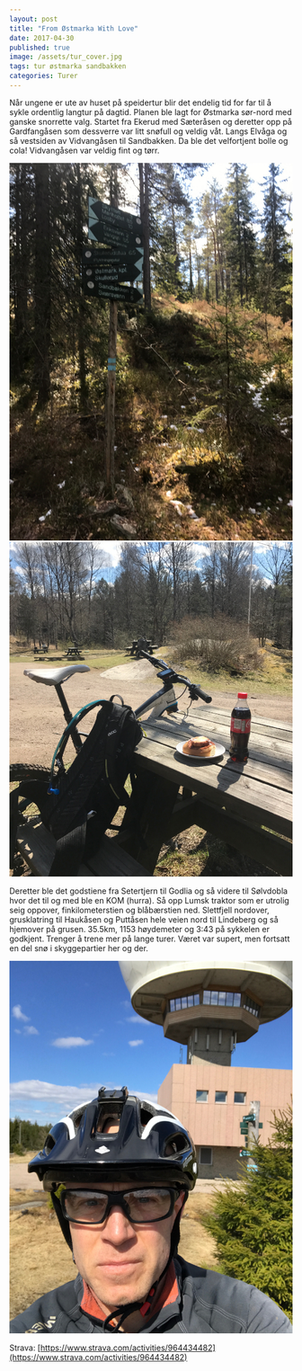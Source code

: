 ```yaml
---
layout: post
title: "From Østmarka With Love"
date: 2017-04-30
published: true
image: /assets/tur_cover.jpg
tags: tur østmarka sandbakken
categories: Turer 
---
```


Når ungene er ute av huset på speidertur blir det endelig tid for far til å sykle ordentlig langtur på dagtid. Planen ble lagt for Østmarka sør-nord med ganske snorrette valg. Startet fra Ekerud med Sæteråsen og deretter opp på Gardfangåsen som dessverre var litt snøfull og veldig våt. Langs Elvåga og så vestsiden av Vidvangåsen til Sandbakken. Da ble det velfortjent bolle og cola! Vidvangåsen var veldig fint og tørr.

<a href="/assets/tur1.jpg" data-lightbox="tur-1" data-title="Flest skilt per skiltstoplpe?">
  <img src="/assets/tur1.jpg" title="Flest skilt per skiltstolpe">
</a>

<a href="/assets/tur2.jpg" data-lightbox="tur-1" data-title="Bolle på Sandbakken">
  <img src="/assets/tur2.jpg" title="Bolle på sandbaklen">
</a>

Deretter ble det godstiene fra Setertjern til Godlia og så videre til Sølvdobla hvor det til og med ble en KOM (hurra). Så opp Lumsk traktor som er utrolig seig oppover, finkilometerstien og blåbærstien ned. Slettfjell nordover, grusklatring til Haukåsen og Puttåsen hele veien nord til Lindeberg og så hjemover på grusen. 35.5km, 1153 høydemeter og 3:43 på sykkelen er godkjent. Trenger å trene mer på lange turer. Været var supert, men fortsatt en del snø i skyggepartier her og der. 

<a href="/assets/tur3.jpg" data-lightbox="tur-1" data-title="Oppom Haukåsen for obligatorisk selfie med kula.">
  <img src="/assets/tur3.jpg" title="Høyt startnummer denne gangen">
</a>

Strava: [https://www.strava.com/activities/964434482](https://www.strava.com/activities/964434482)


